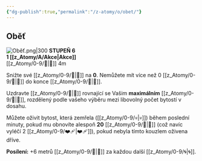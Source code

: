 ```yaml
---
{"dg-publish":true,"permalink":"/z-atomy/o/obet/"}
---
```


## Oběť
![Oběť.png|300](/img/user/z_img/Ob%C4%9B%C5%A5.png)
**STUPEŇ 6**  
**1 [[z_Atomy/A/Akce\|Akce]]**  
[[z_Atomy/0-9/🫱\|🫱]] 4m

Snižte své [[z_Atomy/0-9/💖\|💖]] na **0**. Nemůžete mít více než 0 [[z_Atomy/0-9/💖\|💖]] do konce [[z_Atomy/0-9/🔋\|🔋]].

Uzdravte [[z_Atomy/0-9/💖\|💖]] rovnající se Vašim **maximálním** [[z_Atomy/0-9/💖\|💖]], rozdělený podle vašeho výběru mezi libovolný počet bytostí v dosahu.

Můžete oživit bytost, která zemřela ([[z_Atomy/0-9/💀\|💀]]) během poslední minuty, pokud mu obnovíte alespoň **20** [[z_Atomy/0-9/💖\|💖]] (což navíc vyléčí 2 [[z_Atomy/0-9/❤️‍🩹\|❤️‍🩹]]), pokud nebyla tímto kouzlem oživena dříve.

**Posílení:** +6 metrů [[z_Atomy/0-9/🫱\|🫱]] za každou další [[z_Atomy/0-9/🌀\|🌀]].